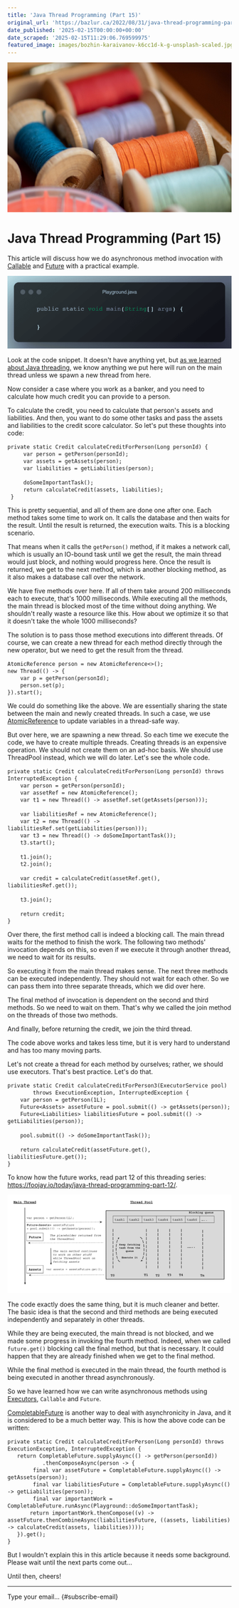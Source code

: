 ```yaml
---
title: 'Java Thread Programming (Part 15)'
original_url: 'https://bazlur.ca/2022/08/31/java-thread-programming-part-15/'
date_published: '2025-02-15T00:00:00+00:00'
date_scraped: '2025-02-15T11:29:06.769599975'
featured_image: images/bozhin-karaivanov-k6cc1d-k-g-unsplash-scaled.jpg
---
```


![](images/bozhin-karaivanov-k6cc1d-k-g-unsplash-scaled.jpg)

Java Thread Programming (Part 15)
=================================

This article will discuss how we do asynchronous method invocation with [Callable](https://docs.oracle.com/en/java/javase/18/docs/api/java.base/java/util/concurrent/Callable.html) and [Future](https://docs.oracle.com/en/java/javase/18/docs/api/java.base/java/util/concurrent/Future.html) with a practical example.

![](images/playground.java-700x227.png)

Look at the code snippet. It doesn't have anything yet, but [as we learned about Java threading](/2022/03/01/java-thread-programming-part-14/), we know anything we put here will run on the main thread unless we spawn a new thread from here.

Now consider a case where you work as a banker, and you need to calculate how much credit you can provide to a person.

To calculate the credit, you need to calculate that person's assets and liabilities. And then, you want to do some other tasks and pass the assets and liabilities to the credit score calculator. So let's put these thoughts into code:

```
private static Credit calculateCreditForPerson(Long personId) {
     var person = getPerson(personId);
     var assets = getAssets(person);
     var liabilities = getLiabilities(person);

     doSomeImportantTask();
     return calculateCredit(assets, liabilities);
 }
```

This is pretty sequential, and all of them are done one after one. Each method takes some time to work on. It calls the database and then waits for the result. Until the result is returned, the execution waits. This is a blocking scenario.

That means when it calls the `getPerson()` method, if it makes a network call, which is usually an IO-bound task until we get the result, the main thread would just block, and nothing would progress here. Once the result is returned, we get to the next method, which is another blocking method, as it also makes a database call over the network.

We have five methods over here. If all of them take around 200 milliseconds each to execute, that's 1000 milliseconds. While executing all the methods, the main thread is blocked most of the time without doing anything. We shouldn't really waste a resource like this. How about we optimize it so that it doesn't take the whole 1000 milliseconds?

The solution is to pass those method executions into different threads. Of course, we can create a new thread for each method directly through the new operator, but we need to get the result from the thread.

```
AtomicReference person = new AtomicReference<>();
new Thread(() -> {
    var p = getPerson(personId);
    person.set(p);
}).start();
```

We could do something like the above. We are essentially sharing the state between the main and newly created threads. In such a case, we use [AtomicReference](https://docs.oracle.com/en/java/javase/18/docs/api/java.base/java/util/concurrent/atomic/AtomicReference.html) to update variables in a thread-safe way.

But over here, we are spawning a new thread. So each time we execute the code, we have to create multiple threads. Creating threads is an expensive operation. We should not create them on an ad-hoc basis. We should use ThreadPool instead, which we will do later. Let's see the whole code.

```
private static Credit calculateCreditForPerson(Long personId) throws InterruptedException {
    var person = getPerson(personId);
    var assetRef = new AtomicReference();
    var t1 = new Thread(() -> assetRef.set(getAssets(person)));

    var liabilitiesRef = new AtomicReference();
    var t2 = new Thread(() -> liabilitiesRef.set(getLiabilities(person)));
    var t3 = new Thread(() -> doSomeImportantTask());
    t3.start();

    t1.join();
    t2.join();

    var credit = calculateCredit(assetRef.get(), liabilitiesRef.get());

    t3.join();

    return credit;
}
```

Over there, the first method call is indeed a blocking call. The main thread waits for the method to finish the work. The following two methods' invocation depends on this, so even if we execute it through another thread, we need to wait for its results.

So executing it from the main thread makes sense. The next three methods can be executed independently. They should not wait for each other. So we can pass them into three separate threads, which we did over here.

The final method of invocation is dependent on the second and third methods. So we need to wait on them. That's why we called the join method on the threads of those two methods.

And finally, before returning the credit, we join the third thread.

The code above works and takes less time, but it is very hard to understand and has too many moving parts.

Let's not create a thread for each method by ourselves; rather, we should use executors. That's best practice. Let's do that.

```
private static Credit calculateCreditForPerson3(ExecutorService pool)
        throws ExecutionException, InterruptedException {
    var person = getPerson(1L);
    Future<Assets> assetFuture = pool.submit(() -> getAssets(person));
    Future<Liabilities> liabilitiesFuture = pool.submit(() -> getLiabilities(person));

    pool.submit(() -> doSomeImportantTask());

    return calculateCredit(assetFuture.get(), liabilitiesFuture.get());
}
```

To know how the future works, read part 12 of this threading series: ​​<https://foojay.io/today/java-thread-programming-part-12/>.

![](images/aysnchronos-programming-1024x447.png)

The code exactly does the same thing, but it is much cleaner and better. The basic idea is that the second and third methods are being executed independently and separately in other threads.

While they are being executed, the main thread is not blocked, and we made some progress in invoking the fourth method. Indeed, when we called `future.get()` blocking call the final method, but that is necessary. It could happen that they are already finished when we get to the final method.

While the final method is executed in the main thread, the fourth method is being executed in another thread asynchronously.

So we have learned how we can write asynchronous methods using [Executors](https://docs.oracle.com/en/java/javase/18/docs/api/java.base/java/util/concurrent/Executors.html), `Callable` and `Future`.

[CompletableFuture](https://docs.oracle.com/en/java/javase/18/docs/api/java.base/java/util/concurrent/CompletableFuture.html) is another way to deal with asynchronicity in Java, and it is considered to be a much better way. This is how the above code can be written:

```
private static Credit calculateCreditForPerson(Long personId) throws ExecutionException, InterruptedException {
   return CompletableFuture.supplyAsync(() -> getPerson(personId))
           .thenComposeAsync(person -> {
        final var assetFuture = CompletableFuture.supplyAsync(() -> getAssets(person));
        final var liabilitiesFuture = CompletableFuture.supplyAsync(() -> getLiabilities(person));
        final var importantWork = CompletableFuture.runAsync(Playground::doSomeImportantTask);
       return importantWork.thenCompose((v) -> assetFuture.thenCombineAsync(liabilitiesFuture, ((assets, liabilities) -> calculateCredit(assets, liabilities))));
   }).get();
}
```

But I wouldn't explain this in this article because it needs some background. Please wait until the next parts come out...

Until then, cheers!  

*** ** * ** ***

Type your email... {#subscribe-email}
